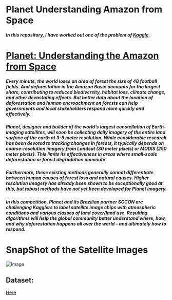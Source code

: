 # **Planet Understanding Amazon from Space**
##### In this repository, I have worked out one of the problem of [Kaggle](https://www.kaggle.com/).

# **[Planet: Understanding the Amazon from Space](https://www.kaggle.com/c/planet-understanding-the-amazon-from-space/overview)**
##### Every minute, the world loses an area of forest the size of 48 football fields. And deforestation in the Amazon Basin accounts for the largest share, contributing to reduced biodiversity, habitat loss, climate change, and other devastating effects. But better data about the location of deforestation and human encroachment on forests can help governments and local stakeholders respond more quickly and effectively.

##### Planet, designer and builder of the world’s largest constellation of Earth-imaging satellites, will soon be collecting daily imagery of the entire land surface of the earth at 3-5 meter resolution. While considerable research has been devoted to tracking changes in forests, it typically depends on coarse-resolution imagery from Landsat (30 meter pixels) or MODIS (250 meter pixels). This limits its effectiveness in areas where small-scale deforestation or forest degradation dominate

##### Furthermore, these existing methods generally cannot differentiate between human causes of forest loss and natural causes. Higher resolution imagery has already been shown to be exceptionally good at this, but robust methods have not yet been developed for Planet imagery.

##### In this competition, Planet and its Brazilian partner SCCON are challenging Kagglers to label satellite image chips with atmospheric conditions and various classes of land cover/land use. Resulting algorithms will help the global community better understand where, how, and why deforestation happens all over the world - and ultimately how to respond.


# **SnapShot of the Satellite Images**
![Image](https://mega.nz/file/fMJFgK6Z)

## **Dataset:**
[Here](https://www.kaggle.com/c/planet-understanding-the-amazon-from-space/data)

